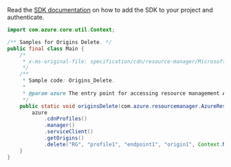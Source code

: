 Read the [SDK documentation](https://github.com/Azure/azure-sdk-for-java/blob/azure-resourcemanager_2.13.0/sdk/resourcemanager/azure-resourcemanager/README.md) on how to add the SDK to your project and authenticate.

```java
import com.azure.core.util.Context;

/** Samples for Origins Delete. */
public final class Main {
    /*
     * x-ms-original-file: specification/cdn/resource-manager/Microsoft.Cdn/stable/2021-06-01/examples/Origins_Delete.json
     */
    /**
     * Sample code: Origins_Delete.
     *
     * @param azure The entry point for accessing resource management APIs in Azure.
     */
    public static void originsDelete(com.azure.resourcemanager.AzureResourceManager azure) {
        azure
            .cdnProfiles()
            .manager()
            .serviceClient()
            .getOrigins()
            .delete("RG", "profile1", "endpoint1", "origin1", Context.NONE);
    }
}
```
